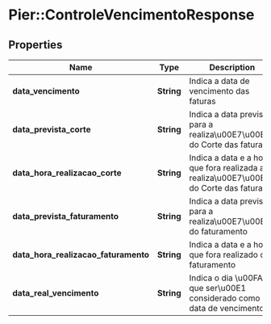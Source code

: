 # Pier::ControleVencimentoResponse

## Properties
Name | Type | Description | Notes
------------ | ------------- | ------------- | -------------
**data_vencimento** | **String** |  Indica a data de vencimento das faturas | [optional] 
**data_prevista_corte** | **String** |  Indica a data prevista para a realiza\u00E7\u00E3o do Corte das faturas | [optional] 
**data_hora_realizacao_corte** | **String** | Indica a data e a hora que fora realizada a realiza\u00E7\u00E3o do Corte das faturas | [optional] 
**data_prevista_faturamento** | **String** | Indica a data prevista para a realiza\u00E7\u00E3o do faturamento | [optional] 
**data_hora_realizacao_faturamento** | **String** | Indica a data e a hora que fora realizado o faturamento | [optional] 
**data_real_vencimento** | **String** | Indica o dia \u00FAtil que ser\u00E1 considerado como a data de vencimento | [optional] 


